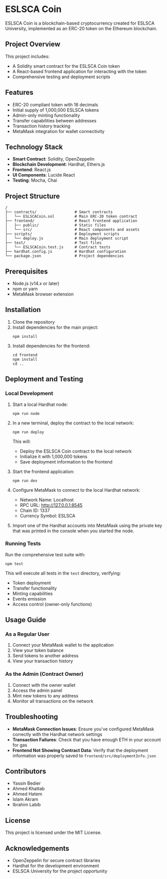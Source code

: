 # ESLSCA Coin

ESLSCA Coin is a blockchain-based cryptocurrency created for ESLSCA University, implemented as an ERC-20 token on the Ethereum blockchain.

## Project Overview

This project includes:
- A Solidity smart contract for the ESLSCA Coin token
- A React-based frontend application for interacting with the token
- Comprehensive testing and deployment scripts

## Features

- ERC-20 compliant token with 18 decimals
- Initial supply of 1,000,000 ESLSCA tokens
- Admin-only minting functionality
- Transfer capabilities between addresses
- Transaction history tracking
- MetaMask integration for wallet connectivity

## Technology Stack

- **Smart Contract**: Solidity, OpenZeppelin
- **Blockchain Development**: Hardhat, Ethers.js
- **Frontend**: React.js
- **UI Components**: Lucide React
- **Testing**: Mocha, Chai

## Project Structure

```
/
├── contracts/                 # Smart contracts
│   └── ESLSCACoin.sol         # Main ERC-20 token contract
├── frontend/                  # React frontend application
│   ├── public/                # Static files
│   └── src/                   # React components and assets
├── scripts/                   # Deployment scripts
│   └── deploy.js              # Main deployment script
├── test/                      # Test files
│   └── ESLSCACoin.test.js     # Contract tests
├── hardhat.config.js          # Hardhat configuration
└── package.json               # Project dependencies
```

## Prerequisites

- Node.js (v14.x or later)
- npm or yarn
- MetaMask browser extension

## Installation

1. Clone the repository
2. Install dependencies for the main project:
   ```
   npm install
   ```
3. Install dependencies for the frontend:
   ```
   cd frontend
   npm install
   cd ..
   ```

## Deployment and Testing

### Local Development

1. Start a local Hardhat node:
   ```
   npm run node
   ```

2. In a new terminal, deploy the contract to the local network:
   ```
   npm run deploy
   ```
   This will:
   - Deploy the ESLSCA Coin contract to the local network
   - Initialize it with 1,000,000 tokens
   - Save deployment information to the frontend

3. Start the frontend application:
   ```
   npm run dev
   ```

4. Configure MetaMask to connect to the local Hardhat network:
   - Network Name: Localhost
   - RPC URL: http://127.0.0.1:8545
   - Chain ID: 1337
   - Currency Symbol: ESLSCA

5. Import one of the Hardhat accounts into MetaMask using the private key that was printed in the console when you started the node.

### Running Tests

Run the comprehensive test suite with:
```
npm test
```

This will execute all tests in the `test` directory, verifying:
- Token deployment
- Transfer functionality
- Minting capabilities
- Events emission
- Access control (owner-only functions)

## Usage Guide

### As a Regular User

1. Connect your MetaMask wallet to the application
2. View your token balance
3. Send tokens to another address
4. View your transaction history

### As the Admin (Contract Owner)

1. Connect with the owner wallet
2. Access the admin panel
3. Mint new tokens to any address
4. Monitor all transactions on the network

## Troubleshooting

- **MetaMask Connection Issues**: Ensure you've configured MetaMask correctly with the Hardhat network settings
- **Transaction Failures**: Check that you have enough ETH in your account for gas
- **Frontend Not Showing Contract Data**: Verify that the deployment information was properly saved to `frontend/src/deploymentInfo.json`

## Contributors

- Yassin Bedier
- Ahmed Khattab
- Ahmed Hatem
- Islam Akram
- Ibrahim Labib

## License

This project is licensed under the MIT License.

## Acknowledgements

- OpenZeppelin for secure contract libraries
- Hardhat for the development environment
- ESLSCA University for the project opportunity
